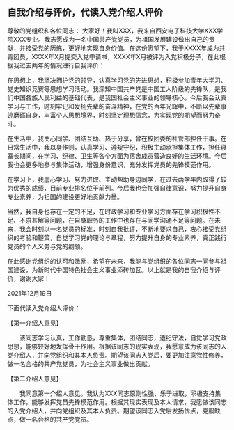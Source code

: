 ## 自我介绍与评价，代读入党介绍人评价

尊敬的党组织和各位同志：
	大家好！我叫XXX，我来自西安电子科技大学XXX学院XXX专业。我志愿成为一名中国共产党党员，为祖国发展建设做出自己的贡献，并接受党的历练，更好地实现自身价值。在这份愿望下，我于XXXX年成为共青团员，XXXX年X月提交入党申请书，XXXX年X月被评为入党积极分子，在此根据我过去两年的情况进行自我评价：

​    在思想上，我坚决拥护党的领导，认真学习党的先进思想，积极参加青年大学习、党史知识竞赛等思想学习活动。我深知中国共产党是中国工人阶级的先锋队，是我们中国各族人民利益的基础代表，是我国社会主义事业的领导核心。今后我会认真学习与工作，时刻牢记和发扬先辈的奋斗精神，在党的百年光辉中，不断以先辈事迹磨砺自身，丰富个人思想境界，时刻坚定理想信念，为实现党的期望而努力奋斗。

​    在生活中，我关心同学、团结互助、热于分享，曾在校团委的社管部担任干事。在日常生活中，我以身作则，认真学习、遵规守纪，积极主动承担集体工作，担任寝室长期间，在学习、纪律、卫生等各个方面为宿舍成员营造良好的生活环境。今后我也会更多地参与集体活动，增强身份意识，充分发挥党员的先锋模范作用。

​    在学习上，我虚心学习、努力进取、主动帮助身边同学，在过去两学年内取得了较为优秀的成绩，目前专业排名位于前列。今后我也会加强自律意识，努力提升自身专业素养，为祖国的建设更好地贡献力量。

​    当然，我自身也存在一定的不足，在时政学习和专业学习方面存在学习积极性不足、不求甚解等问题，在自身职务的工作中也存在与同学沟通不足等问题。在未来，我会时刻以一名党员的标准，时刻自我批评，不断地要求自己，衷心接受党组织的考验和鞭策，自觉学习党的理论与章程，努力提升自身的专业素养，真正践行党员的个人义务与党的纲领。

​    在此感谢党组织的认可和激励，希望在未来，我能与党组织的各位同志一同参与祖国建设，为新时代中国特色社会主义事业添砖加瓦。以上就是我的自我介绍与评价，谢谢大家！
​	

2021年12月19日

 

下面代读入党介绍人评价：

 

【第一介绍人意见】

　　该同志学习认真，工作勤恳，尊重集体，团结同志，遵纪守法，自觉学习党政思想，能够较好地发挥骨干作用。根据该同志的现实表现，我愿意成为该同志的入党介绍人，并向党组织和其本人负责。期望该同志入党后，要更加注意党性修养，做一名合格的共产党党员，为社会主义事业做出贡献。

 

【第二介绍人意见】

　　我同意第一介绍人意见。我认为XXX同志原则性强，乐于进取，积极支持集体工作，能够发挥党员先锋模范作用。根据其现实表现及本人请求，我愿做该同志的入党介绍人，并向党组织及其本人负责。期望该同志入党后发扬优点，克服缺点，做一名合格的共产党党员。

 